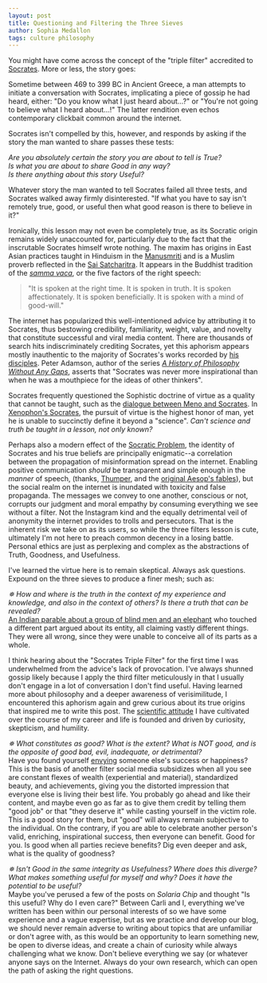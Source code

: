 ```yaml
---
layout: post
title: Questioning and Filtering the Three Sieves
author: Sophia Medallon
tags: culture philosophy 
---
```


You might have come across the concept of the "triple filter" accredited to [Socrates](https://plato.stanford.edu/entries/socrates/). More or less, the story goes:

Sometime between 469 to 399 BC in Ancient Greece, a man attempts to initiate a conversation with Socrates, implicating a piece of gossip he had heard, either: "Do you know what I just heard about...?" or "You're not going to believe what I heard about...!" The latter rendition even echos contemporary clickbait common around the internet.

Socrates isn't compelled by this, however, and responds by asking if the story the man wanted to share passes these tests:

*Are you absolutely certain the story you are about to tell is True?* \
*Is what you are about to share Good in any way?* \
*Is there anything about this story Useful?* 

Whatever story the man wanted to tell Socrates failed all three tests, and Socrates walked away firmly disinterested. "If what you have to say isn't remotely true, good, or useful then what good reason is there to believe in it?"

Ironically, this lesson may not even be completely true, as its Socratic origin remains widely unaccounted for, particularly due to the fact that the inscrutable Socrates himself wrote nothing. The maxim has origins in East Asian practices taught in Hinduism in the  [Manusmriti](https://www.wisdomlib.org/hinduism/book/manusmriti-with-the-commentary-of-medhatithi/d/doc202173.html) and is a Muslim proverb reflected in the [Sai Satcharitra](http://www.shirdibooks.com/sai-satcharitra-chapters/). It appears in the Buddhist tradition of the [*samma vaca*](https://www.accesstoinsight.org/ptf/dhamma/sacca/sacca4/samma-vaca/index.html), or the five factors of the right speech:

> "It is spoken at the right time. It is spoken in truth. It is spoken affectionately. It is spoken beneficially. It is spoken with a mind of good-will."

The internet has popularized this well-intentioned advice by attributing it to Socrates, thus bestowing credibility, familiarity, weight, value, and novelty that constitute successful and viral media content. There are thousands of search hits indiscriminately crediting Socrates, yet this aphorism appears mostly inauthentic to the majority of Socrates's works recorded by [his disciples](https://en.wikipedia.org/wiki/Category:Pupils_of_Socrates). Peter Adamson, author of the series [*A History of Philosophy Without Any Gaps*](https://global.oup.com/academic/content/series/h/a-history-of-philosophy-ahp/?cc=us&lang=en&), asserts that "Socrates was never more inspirational than when he was a mouthpiece for the ideas of other thinkers".

Socrates frequently questioned the Sophistic doctrine of virtue as a quality that cannot be taught, such as the [dialogue between Meno and Socrates](https://www.degruyter.com/document/doi/10.1515/9781400835867-015/pdf). In [Xenophon's Socrates](https://www.gutenberg.org/files/17490/17490-h/17490-h.htm), the pursuit of virtue is the highest honor of man, yet he is unable to succinctly define it beyond a "science". *Can't science and truth be taught in a lesson, not only known?*

Perhaps also a modern effect of the [Socratic Problem](https://www.cambridge.org/core/books/abs/cambridge-companion-to-socrates/rise-and-fall-of-the-socratic-problem/1B1559A183B3454546222AE493E02BF9), the identity of Socrates and his true beliefs are principally enigmatic--a correlation between the propagation of misinformation spread on the internet. Enabling positive communication *should* be transparent and simple enough in the *manner* of speech, (thanks, [Thumper](https://www.youtube.com/watch?v=_p9Rzxq_r1Q), and the [original Aesop's fables](https://yalereview.org/article/bambi-felix-salten-tyson-disney-parable)), but the social realm on the internet is inundated with toxicity and false propaganda. The messages we convey to one another, conscious or not, corrupts our judgment and moral empathy by consuming everything we see without a filter. Not the Instagram kind and the equally detrimental veil of anonymity the internet provides to trolls and persecutors. That is the inherent risk we take on as its users, so while the three filters lesson is cute, ultimately I'm not here to preach common decency in a losing battle. Personal ethics are just as perplexing and complex as the abstractions of Truth, Goodness, and Usefulness. 

I've learned the virtue here is to remain skeptical. Always ask questions. Expound on the three sieves to produce a finer mesh; such as:

*✵ How and where is the truth in the context of my experience and knowledge, and also in the context of others? Is there a truth that can be revealed?* \
[An Indian parable about a group of blind men and an elephant](https://www.peacecorps.gov/educators/resources/story-blind-men-and-elephant/) who touched a different part argued about its entity, all claiming vastly different things. They were all wrong, since they were unable to conceive all of its parts as a whole. 

I think hearing about the "Socrates Triple Filter" for the first time I was underwhelmed from the advice's lack of provocation. I've always shunned gossip likely because I apply the third filter meticulously in that I usually don't engage in a lot of conversation I don't find useful. Having learned more about philosophy and a deeper awareness of verisimilitude, I encountered this aphorism again and grew curious about its true origins that inspired me to write this post. The [scientific attitude](https://mitpress.mit.edu/9780262538930/) I have cultivated over the course of my career and life is founded and driven by curiosity, skepticism, and humility. 

*✵ What constitutes as good? What is the extent? What is NOT good, and is the opposite of good bad, evil, inadequate, or detrimental?* \
Have you found yourself [envying](https://www.frontiersin.org/articles/10.3389/fpsyg.2020.513495/full) someone else's success or happiness? This is the basis of another filter social media subsidizes when all you see are constant flexes of wealth (experiential and material), standardized beauty, and achievements, giving you the distorted impression that everyone else is living their best life. You probably go ahead and like their content, and maybe even go as far as to give them credit by telling them "good job" or that "they deserve it" while casting yourself in the victim role. This is a good story for them, but "good" will always remain subjective to the individual. On the contrary, if you are able to celebrate another person's valid, enriching, inspirational success, then everyone can benefit. Good for you. Is good when all parties recieve benefits? Dig even deeper and ask, what is the quality of goodness?

*✵ Isn't Good in the same integrity as Usefulness? Where does this diverge? What makes something useful for myself and why? Does it have the potential to be useful?* \
Maybe you've perused a few of the posts on *Solaria Chip* and thought "Is this useful? Why do I even care?" Between Carli and I, everything we've written has been within our personal interests of so we have some experience and a vague expertise, but as we practice and develop our blog, we should never remain adverse to writing about topics that are unfamiliar or don't agree with, as this would be an opportunity to learn something new, be open to diverse ideas, and create a chain of curiosity while always challenging what we know. Don't believe everything we say (or whatever anyone says on the Internet. Always do your own research, which can open the path of asking the right questions.
